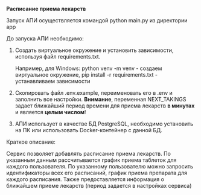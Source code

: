 **Расписание приема лекарств**

Запуск АПИ осуществляется командой python main.py из директории app

До запуска АПИ необходимо:

1) Создать виртуальное окружение и установить зависимости, используя файл requirements.txt.

   Например, для Windows: python venv -m venv - создаем виртуальное окружение, pip install -r requirements.txt - устанавливаем зависимости
2) Скопировать файл .env.example, переименовать его в .env и заполнить все настройки. 
**Внимание**, переменная NEXT_TAKINGS задает ближайший период времени для приема лекарств **в минутах** и является **целым числом**!
3) АПИ использует в качестве БД PostgreSQL, необходимо установить на ПК или использовать Docker-контейнер с данной БД.

   
Краткое описание:

Сервис позволяет добавлять расписание приема лекарств. 
По указанным данным рассчитывается график приема таблеток для каждого пользователя. 
По указанному пользователю можно запросить идентификаторы всех его расписаний, график приема препарата для каждого расписания.
Также предоставляется информация о ближайшем приеме лекарств (период задается в настройках сервиса)